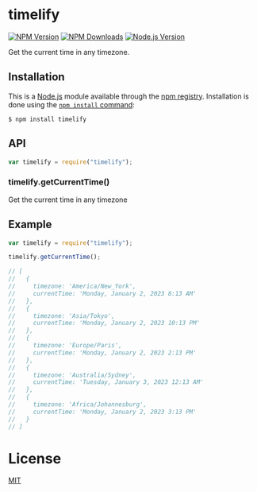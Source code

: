 # timelify

[![NPM Version][npm-image]][npm-url]
[![NPM Downloads][downloads-image]][downloads-url]
[![Node.js Version][node-version-image]][node-version-url]

Get the current time in any timezone.

## Installation

This is a [Node.js](https://nodejs.org/en/) module available through the
[npm registry](https://www.npmjs.com/). Installation is done using the
[`npm install` command](https://docs.npmjs.com/getting-started/installing-npm-packages-locally):

```
$ npm install timelify
```

## API

<!-- eslint-disable no-unused-vars -->

```js
var timelify = require("timelify");
```

### timelify.getCurrentTime()

Get the current time in any timezone

## Example

<!-- eslint-disable no-unused-vars, no-undef -->

```js
var timelify = require("timelify");

timelify.getCurrentTime();

// [
//   {
//     timezone: 'America/New_York',
//     currentTime: 'Monday, January 2, 2023 8:13 AM'
//   },
//   {
//     timezone: 'Asia/Tokyo',
//     currentTime: 'Monday, January 2, 2023 10:13 PM'
//   },
//   {
//     timezone: 'Europe/Paris',
//     currentTime: 'Monday, January 2, 2023 2:13 PM'
//   },
//   {
//     timezone: 'Australia/Sydney',
//     currentTime: 'Tuesday, January 3, 2023 12:13 AM'
//   },
//   {
//     timezone: 'Africa/Johannesburg',
//     currentTime: 'Monday, January 2, 2023 3:13 PM'
//   }
// ]
```

# License

[MIT](LICENSE)

[coveralls-image]: https://badgen.net/coveralls/c/github/jshttp/timelify/master
[downloads-image]: https://badgen.net/npm/dm/timelify
[downloads-url]: https://npmjs.org/package/timelify
[node-version-image]: https://badgen.net/npm/node/timelify
[node-version-url]: https://nodejs.org/en/download
[npm-image]: https://badgen.net/npm/v/timelify
[npm-url]: https://npmjs.org/package/timelify
[travis-image]: https://badgen.net/travis/jshttp/timelify/master
